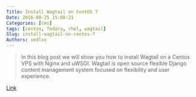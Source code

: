 ```yaml
---
Title: Install Wagtail on CentOS 7
Date: 2016-08-25 15:08:21
Categories: [cms]
tags: [centos, fedora, rhel, wagtail]
Slug: install-wagtail-on-centos-7
Authors: sedlav
---
```


> In this blog post we will show you how to install Wagtail on a Centos VPS with Nginx and uWSGI. Wagtail is open source flexible Django content management system focused on flexibility and user experience.

[Link](https://www.rosehosting.com/blog/install-wagtail-on-centos-7/)
